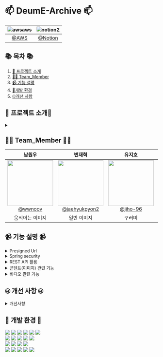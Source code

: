 
#  📫 DeumE-Archive 📫



<!--![256컬러](https://github.com/NovTeamProject/Team_Project/assets/145524959/3298851f-7534-4304-99b3-55106605b887)-->


<div>


| **![awsaws](https://github.com/NovTeamProject/Team_Project/assets/145963611/c33a2433-81d8-4137-88d6-c7c7c350a030)**  | **![notion2](https://github.com/NovTeamProject/Team_Project/assets/145963611/8e1e720e-e202-4ad8-9767-0befe6dcf529)** |
| :------: |  :------: |
|  [@AWS](http://deume-archive.kro.kr/)  |   [@Notion](https://www.notion.so/3-Spring-Boot-5bcada94280648b5934c06c567be67ff)  |  


</div>

## 📚 목차 📚

01. [📖 프로젝트 소개](#-프로젝트-소개)
02. [🙋‍♀️ Team_Member](#%EF%B8%8F-team_member-%EF%B8%8F)
03. [📹 기능 설명](#-기능-설명-)
04. [🔨개발 환경](#-개발-환경-)
05. [🤐개선 사항](#-개선-사항-)


## 📖 프로젝트 소개📖
<details><summary></summary>
<br>
 기존의 클래스 아카이브의 화면을 참고하여 관리자 기능 구현



</details>



## 🙋‍♀️ Team_Member 🙋‍♀️

<div>

| **남원우** | **변재혁** | **유지호** | **이무현** | **최경락** | 
| :------: |  :------: | :------: | :------: | :------: | 
| [<img src="https://avatars.githubusercontent.com/u/145524959?v=4" height=150 width=150> <br/> @wwnoov](https://github.com/wwnoov) |[<img src="https://avatars.githubusercontent.com/u/145942491?v=4" height=150 width=150> <br/> @jaehyukpyon2](https://github.com/jaehyukpyon2)|[<img src="https://avatars.githubusercontent.com/u/145963790?v=4" height=150 width=150> <br/> @jiho-96](https://github.com/jiho-96)|[<img src="https://avatars.githubusercontent.com/u/145963633?v=4" height=150 width=150> <br/> @LMH9999](https://github.com/LMH9999)| [<img src="https://avatars.githubusercontent.com/u/140072536?v=4" height=150 width=150> <br/> @raknrak](https://github.com/raknrak) |
|움직이는 이미지 |일반 이미지 |  꾸러미|템플릿 |동영상| 

</div>



## 📹 기능 설명 📹

<details><summary>Presigned Url</summary> 
<br/>
AWS S3의 PresignedUrl을 통해서 파일을 업로드 및 다운로드 진행

 [code](https://github.com/DeumE-Project/DeumE-Archive/blob/9e66eb6506d1faf696851550387723ff64e013a1/src/main/java/kr/co/chunjae/aws/controller/PresignedUrlController.java#L19C1-L40C2)
 
</details>

<details><summary>Spring security</summary>
<br/>
Sprign security를 SecurityConfig java로 설정하여 database에 관여하는 행동은 로그인이 필요하도록 보안 
 
 [code](https://github.com/DeumE-Project/DeumE-Archive/blob/9e66eb6506d1faf696851550387723ff64e013a1/src/main/java/kr/co/chunjae/security/config/SecurityConfig.java#L11)
</details>
 
<details><summary>REST API 활용</summary>
<br/>
REST API 를 활용하기 위해서 ajax 사용 
 
 [code](https://github.com/DeumE-Project/DeumE-Archive/blob/9e66eb6506d1faf696851550387723ff64e013a1/src/main/webapp/WEB-INF/views/contents/write.jsp#L529C7-L561C11)
</details>


<details><summary>콘텐트(이미지) 관련 기능</summary>
<br/>
1. 콘텐츠 등록

https://github.com/DeumE-Project/DeumE-Archive-public/assets/145942491/5b15de41-f63d-4a68-9a57-13f781e227d3

2. 콘텐츠 수정

https://github.com/DeumE-Project/DeumE-Archive-public/assets/145942491/fa44536c-6305-40a5-9f48-e7cb387d41fa

3. 콘텐츠 상세 정보 및 다운로드

https://github.com/DeumE-Project/DeumE-Archive-public/assets/145942491/04820427-9a35-493c-a802-889d9a784411

4. 콘텐츠 리스트 및 다운로드

https://github.com/DeumE-Project/DeumE-Archive-public/assets/145942491/5ddfef75-4491-4d98-83d1-037567d37fdb

</details>

<details><summary>비디오 관련 기능</summary>
<br/>
1. 비디오 등록



2. 비디오 수정



3. 비디오 상세 정보 및 다운로드



4. 비디오 리스트 및 다운로드



</details>




## 🤐 개선 사항 🤐

<details><summary>개선사항</summary>
<br/>
PresignedUrl을 백서버말고 클라이언트에서 한 이유


</details>

## 🔨 개발 환경 🔨
<div>
<img src="https://img.shields.io/badge/JAVA-C01818?style=flat-square&logo=coffeescript&logoColor=white" />
<img src="https://img.shields.io/badge/HTML5-E34F26?style=flat-square&logo=HTML5&logoColor=fff"/>
<img src="https://img.shields.io/badge/JavaScript-F7DF1E?style=flat-square&logo=JavaScript&logoColor=000"/>
<img src="https://img.shields.io/badge/spring-6DB33F?style=flat&logo=spring&logoColor=white" />
<img src="https://img.shields.io/badge/springsecurity-6DB33F?style=flat&logo=springsecurity&logoColor=white" />
<img src="https://img.shields.io/badge/Springboot-6DB33F?style=flat&logo=springboot&logoColor=white"/>	
<br>  
<img src="https://img.shields.io/badge/amazonaws-232F3E?style=flat-square&logo=amazonaws&logoColor=white" />
<img src="https://img.shields.io/badge/amazonrds-527FFF?style=flat-square&logo=amazonrds&logoColor=white" />
<img src="https://img.shields.io/badge/amazons3-569A31?style=flat-square&logo=amazons3&logoColor=white" />
<img src="https://img.shields.io/badge/amazonec2-FF9900?style=flat-square&logo=amazonec2&logoColor=white" />
<img src="https://img.shields.io/badge/awslambda-FF9900?style=flat-square&logo=awslambda&logoColor=white" />

<br>
<img src="https://img.shields.io/badge/jquery-0769AD?style=flat&logo=jquery&logoColor=white"/>
<img src="https://img.shields.io/badge/CSS3-1572B6?style=flat-square&logo=CSS3&logoColor=fff"/>
<img src="https://img.shields.io/badge/MariaDB-003545?style=flat&logo=MariaDB&logoColor=white" />
<img src="https://img.shields.io/badge/Mybatis-000000?style=flat&logo=Fluentd&logoColor=white"/>
<br>

<img src="https://img.shields.io/badge/IntelliJ-000000?style=flat-square&logo=intellijidea&logoColor=white" />
<img src="https://img.shields.io/badge/Slack-4A154B?style=flat-square&logo=slack&logoColor=white" />
<img src="https://img.shields.io/badge/notion-000000?style=flat-square&logo=notion&logoColor=blue" />  
<img src="https://img.shields.io/badge/GitHub-181717?style=flat-square&logo=GitHub&logoColor=white" />
<img src="https://img.shields.io/badge/Git-F05032?style=flat-square&logo=git&logoColor=white" />

</div>



